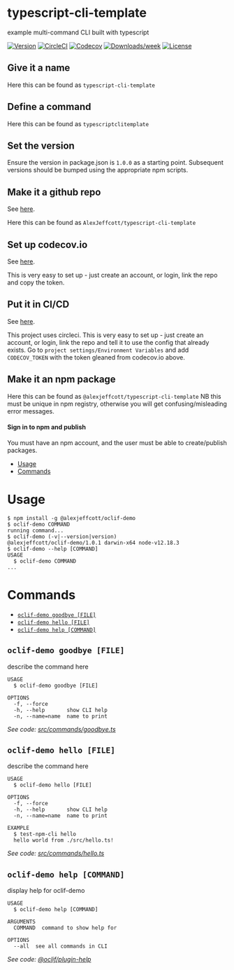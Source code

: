 typescript-cli-template
=======================

example multi-command CLI built with typescript

[![Version](https://img.shields.io/npm/v/@oclif/example-multi-ts.svg)](https://npmjs.org/package/@alexjeffcott/typescript-cli-template)
[![CircleCI](https://circleci.com/gh/AlexJeffcott/typescript-cli-template/tree/master.svg?style=shield)](https://circleci.com/gh/AlexJeffcott/typescript-cli-template/tree/master)
[![Codecov](https://codecov.io/gh/alexjeffcott/typescript-cli-template/branch/master/graph/badge.svg)](https://codecov.io/gh/alexjeffcott/typescript-cli-template)
[![Downloads/week](https://img.shields.io/npm/dw/@alexjeffcott/typescript-cli-template.svg)](https://npmjs.org/package/@alexjeffcott/typescript-cli-template)
[![License](https://img.shields.io/npm/l/@alexjeffcott/typescript-cli-template.svg)](https://github.com/alexjeffcott/typescript-cli-template/blob/master/package.json)

## Give it a name
Here this can be found as `typescript-cli-template`

## Define a command
Here this can be found as `typescriptclitemplate`

## Set the version
Ensure the version in package.json is `1.0.0` as a starting point. 
Subsequent versions should be bumped using the appropriate npm scripts.

## Make it a github repo
See [here](https://github.com/AlexJeffcott/typescript-cli-template).

Here this can be found as `AlexJeffcott/typescript-cli-template`

## Set up codecov.io
See [here](https://codecov.io/gh/AlexJeffcott/typescript-cli-template).

This is very easy to set up - just create an account, or login, link the repo and copy the token.

## Put it in CI/CD
See [here](https://app.circleci.com/pipelines/github/AlexJeffcott/typescript-cli-template).

This project uses circleci. This is very easy to set up - just create an account, or login, link the repo and tell it to use the config that already exists.
Go to `project settings/Environment Variables` and add `CODECOV_TOKEN` with the token gleaned from codecov.io above.

## Make it an npm package
Here this can be found as `@alexjeffcott/typescript-cli-template`
NB this must be unique in npm registry, otherwise you will get confusing/misleading error messages.

#### Sign in to npm and publish
You must have an npm account, and the user must be able to create/publish packages.

<!-- toc -->
* [Usage](#usage)
* [Commands](#commands)
<!-- tocstop -->
# Usage
<!-- usage -->
```sh-session
$ npm install -g @alexjeffcott/oclif-demo
$ oclif-demo COMMAND
running command...
$ oclif-demo (-v|--version|version)
@alexjeffcott/oclif-demo/1.0.1 darwin-x64 node-v12.18.3
$ oclif-demo --help [COMMAND]
USAGE
  $ oclif-demo COMMAND
...
```
<!-- usagestop -->
# Commands
<!-- commands -->
* [`oclif-demo goodbye [FILE]`](#oclif-demo-goodbye-file)
* [`oclif-demo hello [FILE]`](#oclif-demo-hello-file)
* [`oclif-demo help [COMMAND]`](#oclif-demo-help-command)

## `oclif-demo goodbye [FILE]`

describe the command here

```
USAGE
  $ oclif-demo goodbye [FILE]

OPTIONS
  -f, --force
  -h, --help       show CLI help
  -n, --name=name  name to print
```

_See code: [src/commands/goodbye.ts](https://github.com/AlexJeffcott/oclif-demo/blob/v1.0.1/src/commands/goodbye.ts)_

## `oclif-demo hello [FILE]`

describe the command here

```
USAGE
  $ oclif-demo hello [FILE]

OPTIONS
  -f, --force
  -h, --help       show CLI help
  -n, --name=name  name to print

EXAMPLE
  $ test-npm-cli hello
  hello world from ./src/hello.ts!
```

_See code: [src/commands/hello.ts](https://github.com/AlexJeffcott/oclif-demo/blob/v1.0.1/src/commands/hello.ts)_

## `oclif-demo help [COMMAND]`

display help for oclif-demo

```
USAGE
  $ oclif-demo help [COMMAND]

ARGUMENTS
  COMMAND  command to show help for

OPTIONS
  --all  see all commands in CLI
```

_See code: [@oclif/plugin-help](https://github.com/oclif/plugin-help/blob/v3.2.0/src/commands/help.ts)_
<!-- commandsstop -->
